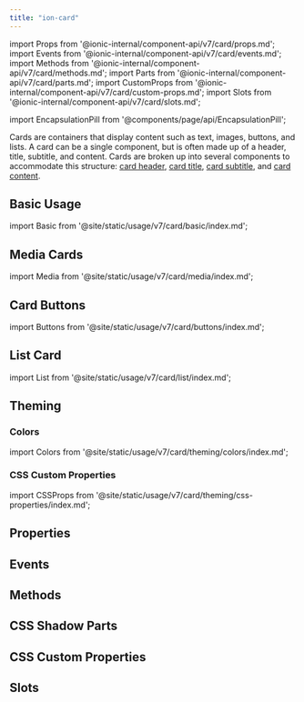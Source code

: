 ```yaml
---
title: "ion-card"
---
```


import Props from '@ionic-internal/component-api/v7/card/props.md';
import Events from '@ionic-internal/component-api/v7/card/events.md';
import Methods from '@ionic-internal/component-api/v7/card/methods.md';
import Parts from '@ionic-internal/component-api/v7/card/parts.md';
import CustomProps from '@ionic-internal/component-api/v7/card/custom-props.md';
import Slots from '@ionic-internal/component-api/v7/card/slots.md';

import EncapsulationPill from '@components/page/api/EncapsulationPill';

<head>
  <title>ion-card: Card UI Components for Ionic Framework API</title>
  <meta name="description" content="ion-card UI components are entry points to more detailed information. Cards can be single components or made up of some header, title, subtitle, and content." />
</head>

<EncapsulationPill type="shadow" />


Cards are containers that display content such as text, images, buttons, and lists. A card can be a single component, but is often made up of a header, title, subtitle, and content. Cards are broken up into several components to accommodate this structure: [card header](./card-header), [card title](./card-title), [card subtitle](./card-subtitle), and [card content](./card-content).


## Basic Usage

import Basic from '@site/static/usage/v7/card/basic/index.md';

<Basic />


## Media Cards

import Media from '@site/static/usage/v7/card/media/index.md';

<Media />


## Card Buttons

import Buttons from '@site/static/usage/v7/card/buttons/index.md';

<Buttons />


## List Card

import List from '@site/static/usage/v7/card/list/index.md';

<List />


## Theming

### Colors

import Colors from '@site/static/usage/v7/card/theming/colors/index.md';

<Colors />

### CSS Custom Properties

import CSSProps from '@site/static/usage/v7/card/theming/css-properties/index.md';

<CSSProps />


## Properties
<Props />

## Events
<Events />

## Methods
<Methods />

## CSS Shadow Parts
<Parts />

## CSS Custom Properties
<CustomProps />

## Slots
<Slots />
